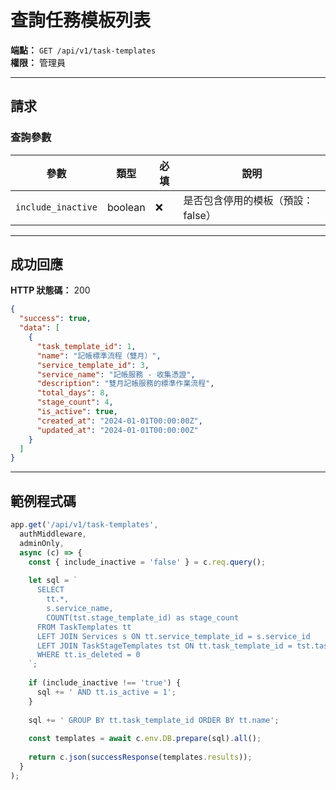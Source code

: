 # 查詢任務模板列表

**端點：** `GET /api/v1/task-templates`  
**權限：** 管理員

---

## 請求

### 查詢參數
| 參數 | 類型 | 必填 | 說明 |
|-----|------|------|------|
| `include_inactive` | boolean | ❌ | 是否包含停用的模板（預設：false）|

---

## 成功回應

**HTTP 狀態碼：** 200

```json
{
  "success": true,
  "data": [
    {
      "task_template_id": 1,
      "name": "記帳標準流程（雙月）",
      "service_template_id": 3,
      "service_name": "記帳服務 - 收集憑證",
      "description": "雙月記帳服務的標準作業流程",
      "total_days": 8,
      "stage_count": 4,
      "is_active": true,
      "created_at": "2024-01-01T00:00:00Z",
      "updated_at": "2024-01-01T00:00:00Z"
    }
  ]
}
```

---

## 範例程式碼

```typescript
app.get('/api/v1/task-templates', 
  authMiddleware,
  adminOnly,
  async (c) => {
    const { include_inactive = 'false' } = c.req.query();
    
    let sql = `
      SELECT 
        tt.*,
        s.service_name,
        COUNT(tst.stage_template_id) as stage_count
      FROM TaskTemplates tt
      LEFT JOIN Services s ON tt.service_template_id = s.service_id
      LEFT JOIN TaskStageTemplates tst ON tt.task_template_id = tst.task_template_id
      WHERE tt.is_deleted = 0
    `;
    
    if (include_inactive !== 'true') {
      sql += ' AND tt.is_active = 1';
    }
    
    sql += ' GROUP BY tt.task_template_id ORDER BY tt.name';
    
    const templates = await c.env.DB.prepare(sql).all();
    
    return c.json(successResponse(templates.results));
  }
);
```





